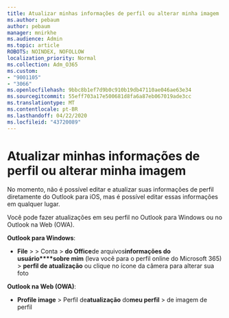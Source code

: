 ```yaml
---
title: Atualizar minhas informações de perfil ou alterar minha imagem
ms.author: pebaum
author: pebaum
manager: mnirkhe
ms.audience: Admin
ms.topic: article
ROBOTS: NOINDEX, NOFOLLOW
localization_priority: Normal
ms.collection: Adm_O365
ms.custom:
- "9001105"
- "3066"
ms.openlocfilehash: 9bbc8b1ef7d9b0c910b19db47110ae046ae63e34
ms.sourcegitcommit: 55eff703a17e500681d8fa6a87eb067019ade3cc
ms.translationtype: MT
ms.contentlocale: pt-BR
ms.lasthandoff: 04/22/2020
ms.locfileid: "43720089"
---
```

# <a name="update-my-profile-information-or-change-my-picture"></a>Atualizar minhas informações de perfil ou alterar minha imagem

No momento, não é possível editar e atualizar suas informações de perfil diretamente do Outlook para iOS, mas é possível editar essas informações em qualquer lugar. 

Você pode fazer atualizações em seu perfil no Outlook para Windows ou no Outlook na Web (OWA). 

**Outlook para Windows**: 

- **File** >  > Conta > **do Office**de arquivos**informações do usuário****sobre mim** (leva você para o perfil online do Microsoft 365) > **perfil de atualização** ou clique no ícone da câmera para alterar sua foto  
  
**Outlook na Web (OWA)**: 

- **Profile image** > Perfil de**atualização** do**meu perfil** > de imagem de perfil
